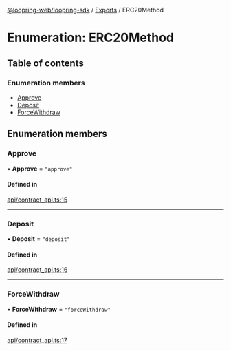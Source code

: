 [@loopring-web/loopring-sdk](../README.md) / [Exports](../modules.md) / ERC20Method

# Enumeration: ERC20Method

## Table of contents

### Enumeration members

- [Approve](ERC20Method.md#approve)
- [Deposit](ERC20Method.md#deposit)
- [ForceWithdraw](ERC20Method.md#forcewithdraw)

## Enumeration members

### Approve

• **Approve** = `"approve"`

#### Defined in

[api/contract_api.ts:15](https://github.com/Loopring/loopring_sdk/blob/81e0b16/src/api/contract_api.ts#L15)

___

### Deposit

• **Deposit** = `"deposit"`

#### Defined in

[api/contract_api.ts:16](https://github.com/Loopring/loopring_sdk/blob/81e0b16/src/api/contract_api.ts#L16)

___

### ForceWithdraw

• **ForceWithdraw** = `"forceWithdraw"`

#### Defined in

[api/contract_api.ts:17](https://github.com/Loopring/loopring_sdk/blob/81e0b16/src/api/contract_api.ts#L17)
